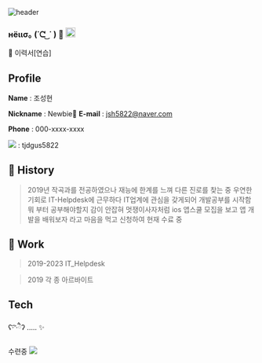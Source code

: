 ![header](https://capsule-render.vercel.app/api?text=이력서!)

### нёιισ｡ (˙ᘧ ͜ ˙ ) 👋 <img src="https://github.com/tjdgus5822/tjdgus5822/assets/144208258/8d2c0106-6913-486a-9ff4-ff2d4204e889" width="20" height="20">

<!-- img src="https://github.com/tjdgus5822/tjdgus5822/assets/144208258/8d2c0106-6913-486a-9ff4-ff2d4204e889" width="20" height="20" -->


🤔 이력서[연습]

## Profile


**Name** : 조성현

**Nickname** : Newbie🐣
**E-mail** : jsh5822@naver.com

**Phone** : 000-xxxx-xxxx

**<img src="https://img.shields.io/badge/Github-181717?style=for-the-badge&logo=Github&logoColor=white">** : tjdgus5822

## 🌱 History

>2019년 작곡과를 전공하였으나 재능에 한계를 느껴 다른 진로를 찾는 중 우연한 기회로 IT-Helpdesk에 근무하다 IT업계에 관심을 갖게되어 개발공부를 시작함
>뭐 부터 공부해야할지 감이 안잡혀 멋쟁이사자처럼 ios 앱스쿨 모집을 보고 앱 개발을 배워보자 라고 마음을 먹고 신청하여 현재 수료 중

## 🕺 Work

>2019-2023 IT_Helpdesk

>2019 각 종 아르바이트

## Tech

ʕ·͡ˑ·ཻʔ ..... ✨

수련중 <img src="https://img.shields.io/badge/Swift-F05138?style=for-the-badge&logo=Swift&logoColor=white">
